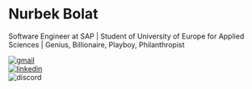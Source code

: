 # Nurbek Bolat

Software Engineer at SAP | Student of University of Europe for Applied Sciences | Genius, Billionaire, Playboy, Philanthropist

[![gmail](https://img.shields.io/badge/-@nurbek.bolat.edu@gmail.com-161616?style=flat-square&labelColor=161616&logo=Gmail&logoColor=white&color=161616)](mailto:nurbek.bolat.edu@gmail.com)
<br>
[![linkedin](https://img.shields.io/badge/-@nurekeshcka-161616?style=flat-square&labelColor=161616&logo=Framework&logoColor=white&color=161616)](https://www.linkedin.com/in/nurekeshcka/)
<br>
![discord](https://img.shields.io/badge/-@_coffeewithmilk-161616?style=flat-square&labelColor=161616&logo=Discord&logoColor=white&color=161616)
